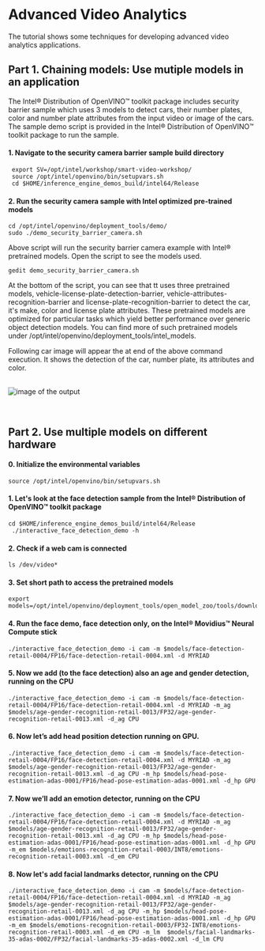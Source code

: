 # Advanced Video Analytics
The tutorial shows some techniques for developing advanced video analytics applications.

## Part 1. Chaining models: Use mutiple models in an application

The Intel® Distribution of OpenVINO™ toolkit package includes security barrier sample which uses 3 models to detect cars, their number plates, color and number plate attributes from the input video or image of the cars. The sample demo script is provided in the Intel® Distribution of OpenVINO™ toolkit package to run the sample. 

#### 1. Navigate to the security camera barrier sample build directory
	 export SV=/opt/intel/workshop/smart-video-workshop/
	 source /opt/intel/openvino/bin/setupvars.sh
	 cd $HOME/inference_engine_demos_build/intel64/Release

<!--- 
#### 2. Run the executable for the security barrier sample with the mobilenet-ssd* model used in the first tutorial

	 ./security_barrier_camera_demo -i /opt/intel/openvino/deployment_tools/demo/car_1.bmp -m $SV/object-detection/mobilenet-ssd/FP32/mobilenet-ssd.xml -d CPU
--->
 
#### 2. Run the security camera sample with Intel optimized pre-trained models 

    cd /opt/intel/openvino/deployment_tools/demo/
    sudo ./demo_security_barrier_camera.sh

Above script will run the security barrier camera example with Intel® pretrained models. Open the script to see the models used.

	gedit demo_security_barrier_camera.sh

At the bottom of the script, you can see that tt uses three pretrained models, vehicle-license-plate-detection-barrier, vehicle-attributes-recognition-barrier and license-plate-recognition-barrier to detect the car, it's make, color and license plate attributes. These pretrained models are optimized for particular tasks which yield better performance over generic object detection models. You can find more of such pretrained models under /opt/intel/openvino/deployment_tools/intel_models. 
 
Following car image will appear the at end of the above command execution. It shows the detection of the car, number plate, its attributes and color.  
<br>

![image of the output](https://github.com/intel-iot-devkit/smart-video-workshop/blob/master/images/sampleop.png "car")

<br>


## Part 2. Use multiple models on different hardware

#### 0. Initialize the environmental variables

	source /opt/intel/openvino/bin/setupvars.sh

#### 1. Let's look at the face detection sample from the Intel® Distribution of OpenVINO™ toolkit package
	
	cd $HOME/inference_engine_demos_build/intel64/Release
	 ./interactive_face_detection_demo -h
	 
#### 2. Check if a web cam is connected

	ls /dev/video*

#### 3. Set short path to access the pretrained models

	export models=/opt/intel/openvino/deployment_tools/open_model_zoo/tools/downloader/intel
	
#### 4. Run the face demo, face detection only, on the Intel® Movidius™ Neural Compute stick

	./interactive_face_detection_demo -i cam -m $models/face-detection-retail-0004/FP16/face-detection-retail-0004.xml -d MYRIAD



#### 5. Now we add (to the face detection) also an age and gender detection, running on the CPU

	./interactive_face_detection_demo -i cam -m $models/face-detection-retail-0004/FP16/face-detection-retail-0004.xml -d MYRIAD -m_ag $models/age-gender-recognition-retail-0013/FP32/age-gender-recognition-retail-0013.xml -d_ag CPU 



#### 6. Now let’s add head position detection running on GPU.
 
 	./interactive_face_detection_demo -i cam -m $models/face-detection-retail-0004/FP16/face-detection-retail-0004.xml -d MYRIAD -m_ag $models/age-gender-recognition-retail-0013/FP32/age-gender-recognition-retail-0013.xml -d_ag CPU -m_hp $models/head-pose-estimation-adas-0001/FP16/head-pose-estimation-adas-0001.xml -d_hp GPU

#### 7. Now we’ll add an emotion detector, running on the CPU
	
	./interactive_face_detection_demo -i cam -m $models/face-detection-retail-0004/FP16/face-detection-retail-0004.xml -d MYRIAD -m_ag $models/age-gender-recognition-retail-0013/FP32/age-gender-recognition-retail-0013.xml -d_ag CPU -m_hp $models/head-pose-estimation-adas-0001/FP16/head-pose-estimation-adas-0001.xml -d_hp GPU -m_em $models/emotions-recognition-retail-0003/INT8/emotions-recognition-retail-0003.xml -d_em CPU
	
#### 8. Now let's add facial landmarks detector, running on the CPU
	
	./interactive_face_detection_demo -i cam -m $models/face-detection-retail-0004/FP16/face-detection-retail-0004.xml -d MYRIAD -m_ag $models/age-gender-recognition-retail-0013/FP32/age-gender-recognition-retail-0013.xml -d_ag CPU -m_hp $models/head-pose-estimation-adas-0001/FP16/head-pose-estimation-adas-0001.xml -d_hp GPU -m_em $models/emotions-recognition-retail-0003/FP32-INT8/emotions-recognition-retail-0003.xml -d_em CPU -m_lm  $models/facial-landmarks-35-adas-0002/FP32/facial-landmarks-35-adas-0002.xml -d_lm CPU
	
